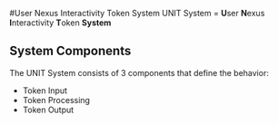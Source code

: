 #User Nexus Interactivity Token System
UNIT System = **U**ser **N**exus **I**nteractivity **T**oken **System**

## System Components
The UNIT System consists of 3 components that define the behavior:
- Token Input
- Token Processing
- Token Output